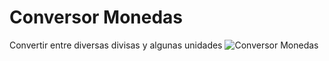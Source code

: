 # Conversor Monedas
Convertir entre diversas divisas y algunas unidades
![Conversor Monedas](https://user-images.githubusercontent.com/38737685/222485160-2ccdcd9c-ee25-4691-9de3-1a90616b91ea.png)
